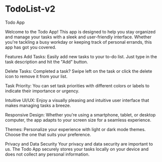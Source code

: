 # TodoList-v2

Todo App

Welcome to the Todo App! This app is designed to help you stay organized and manage your tasks with a sleek and user-friendly interface. Whether you're tackling a busy workday or keeping track of personal errands, this app has got you covered.

Features
Add Tasks: Easily add new tasks to your to-do list. Just type in the task description and hit the "Add" button.

Delete Tasks: Completed a task? Swipe left on the task or click the delete icon to remove it from your list.

Task Priority: You can set task priorities with different colors or labels to indicate their importance or urgency.

Intuitive UI/UX: Enjoy a visually pleasing and intuitive user interface that makes managing tasks a breeze.

Responsive Design: Whether you're using a smartphone, tablet, or desktop computer, the app adapts to your screen size for a seamless experience.

Themes: Personalize your experience with light or dark mode themes. Choose the one that suits your preference.

Privacy and Data Security
Your privacy and data security are important to us. The Todo App securely stores your tasks locally on your device and does not collect any personal information.
